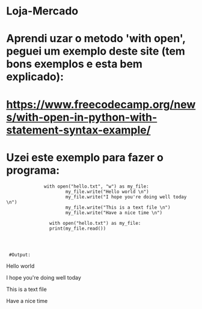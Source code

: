 # Loja-Mercado
# Aprendi uzar o metodo 'with open', peguei um exemplo deste site (tem bons exemplos e esta bem explicado):
# https://www.freecodecamp.org/news/with-open-in-python-with-statement-syntax-example/
# Uzei este exemplo para fazer o programa:
                  with open("hello.txt", "w") as my_file:
                          my_file.write("Hello world \n")
                          my_file.write("I hope you're doing well today \n")
                          my_file.write("This is a text file \n")
                          my_file.write("Have a nice time \n")

                    with open("hello.txt") as my_file:
                    print(my_file.read())

   
   
   
     #Output: 
   Hello world 
   
   I hope you're doing well today
   
   This is a text file
   
   Have a nice time
